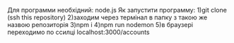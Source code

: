 ﻿Для программи необхідний:
node.js
Як запустити программу:
1)git clone (ssh this repository)
2)заходим через термінал в папку з такою же назвою репозиторія
3)npm i
4)npm run nodemon
5)в браузері переходимо по ссилці localhost:3000/accounts